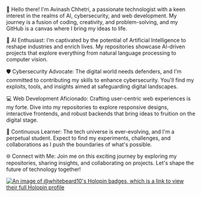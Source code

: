 👋 Hello there! I'm Avinash Chhetri, a passionate technologist with a keen interest in the realms of AI, cybersecurity, and web development. My journey is a fusion of coding, creativity, and problem-solving, and my GitHub is a canvas where I bring my ideas to life.

🤖 AI Enthusiast: I'm captivated by the potential of Artificial Intelligence to reshape industries and enrich lives. My repositories showcase AI-driven projects that explore everything from natural language processing to computer vision.

🛡️ Cybersecurity Advocate: The digital world needs defenders, and I'm committed to contributing my skills to enhance cybersecurity. You'll find my exploits, tools, and insights aimed at safeguarding digital landscapes.

💻 Web Development Aficionado: Crafting user-centric web experiences is my forte. Dive into my repositories to explore responsive designs, interactive frontends, and robust backends that bring ideas to fruition on the digital stage.

🔭 Continuous Learner: The tech universe is ever-evolving, and I'm a perpetual student. Expect to find my experiments, challenges, and collaborations as I push the boundaries of what's possible.

🌐 Connect with Me: Join me on this exciting journey by exploring my repositories, sharing insights, and collaborating on projects. Let's shape the future of technology together!



[![An image of @whitebeard10's Holopin badges, which is a link to view their full Holopin profile](https://holopin.me/whitebeard10)](https://holopin.io/@whitebeard10)
